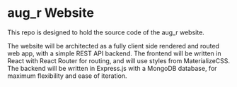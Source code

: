 # aug_r Website

This repo is designed to hold the source code of the aug_r website. 

The website will be architected as a fully client side rendered and routed web app, with a simple REST API backend. The frontend will be written in React with React Router for routing, and will use styles from MaterializeCSS. The backend will be written in Express.js with a MongoDB database, for maximum flexibility and ease of iteration.

